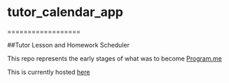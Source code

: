 # tutor_calendar_app
==================

##Tutor Lesson and Homework Scheduler

This repo represents the early stages of what was to become [Program.me](https://github.com/tpgmartin/Program.me)

This is currently hosted [here](http://program-me.herokuapp.com/)
